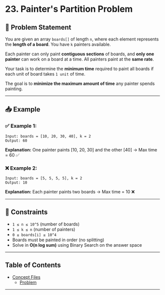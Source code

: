 # 23. Painter's Partition Problem

## 🧠 Problem Statement

You are given an array `boards[]` of length `n`, where each element represents the **length of a board**. You have `k` painters available.

Each painter can only paint **contiguous sections** of boards, and **only one painter** can work on a board at a time. All painters paint at the **same rate**.

Your task is to determine the **minimum time** required to paint all boards if each unit of board takes `1 unit` of time.

The goal is to **minimize the maximum amount of time** any painter spends painting.

---

## 📥 Example

### ✅ Example 1:
```
Input: boards = [10, 20, 30, 40], k = 2
Output: 60
```
**Explanation:** One painter paints [10, 20, 30] and the other [40] → Max time = 60 ✅

### ❌ Example 2:
```
Input: boards = [5, 5, 5, 5], k = 2
Output: 10
```
**Explanation:** Each painter paints two boards → Max time = 10 ❌

---

## 📌 Constraints

- `1 ≤ n ≤ 10^5` (number of boards)
- `1 ≤ k ≤ n` (number of painters)
- `0 ≤ boards[i] ≤ 10^4`
- Boards must be painted in order (no splitting)
- Solve in **O(n log sum)** using Binary Search on the answer space

---

## Table of Contents

- [Concept Files](#concept-files)
  - [Problem](/23_Painter's_Partition_Problem/01.cpp)

---
